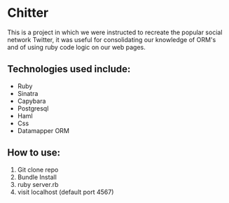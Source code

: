 
Chitter
=======

This is a project in which we were instructed to recreate the popular social network Twitter, it was useful for consolidating our knowledge of ORM's and of using ruby code logic on our web pages.

Technologies used include:
-----------------------
- Ruby
- Sinatra
- Capybara
- Postgresql
- Haml
- Css
- Datamapper ORM

How to use: 
-------------
1. Git clone repo 
2. Bundle Install
3. ruby server.rb
4. visit localhost (default port 4567)

